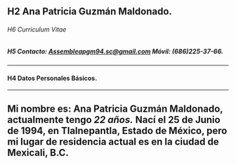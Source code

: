 ## H2 Ana Patricia Guzmán Maldonado.
###### H6 *Curriculum Vitae*
##### H5 Contacto: [Assemble](http://www.gmail.com)apgm94.sc@gmail.com Móvil: (686)225-37-66.
---
#### H4 Datos Personales Básicos.
---
Mi nombre es: __Ana Patricia Guzmán Maldonado__, actualmente tengo *22 años.*
Nací el **25 de Junio de 1994**, en __Tlalnepantla, Estado de México__, pero mi lugar de residencia actual es en la ciudad de **Mexicali, B.C.**
---
